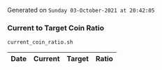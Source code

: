Generated on `Sunday 03-October-2021 at 20:42:05`

### Current to Target Coin Ratio
`current_coin_ratio.sh`

Date|Current|Target|Ratio
---|---|---|---
